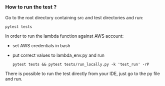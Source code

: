 ### How to run the test ?

Go to the root directory containing src and test directories and run:

```commandline
pytest tests 
```

    
In order to run the lambda function against AWS account:
- set AWS credentials in bash
- put correct values to lambda_env.py and run

  ``` commandline
  pytest tests && pytest tests/run_locally.py -k 'test_run' -rP
  ```  

There is possible to run the test directly from your IDE, just go to the py file and run.
